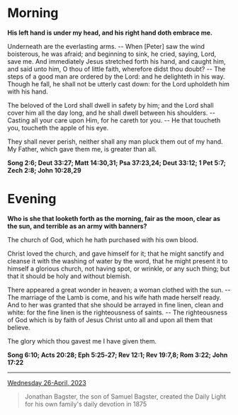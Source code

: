 # Morning

**His left hand is under my head, and his right hand doth embrace me.**
 
Underneath are the everlasting arms. -- When [Peter] saw the wind boisterous, he was afraid; and beginning to sink, he cried, saying, Lord, save me. And immediately Jesus stretched forth his hand, and caught him, and said unto him, O thou of little faith, wherefore didst thou doubt? -- The steps of a good man are ordered by the Lord: and he delighteth in his way. Though he fall, he shall not be utterly cast down: for the Lord upholdeth him with his hand.
 
The beloved of the Lord shall dwell in safety by him; and the Lord shall cover him all the day long, and he shall dwell between his shoulders. -- Casting all your care upon Him, for he careth tor you. -- He that toucheth you, toucheth the apple of his eye.
 
They shall never perish, neither shall any man pluck them out of my hand. My Father, which gave them me, is greater than all.  

**Song 2:6; Deut 33:27; Matt 14:30,31; Psa 37:23,24; Deut 33:12; 1 Pet 5:7; Zech 2:8; John 10:28,29**

# Evening

**Who is she that looketh forth as the morning, fair as the moon, clear as the sun, and terrible as an army with banners?**
 
The church of God, which he hath purchased with his own blood.
 
Christ loved the church, and gave himself for it; that he might sanctify and cleanse it with the washing of water by the word, that he might present it to himself a glorious church, not having spot, or wrinkle, or any such thing; but that it should be holy and without blemish.
 
There appeared a great wonder in heaven; a woman clothed with the sun. -- The marriage of the Lamb is come, and his wife hath made herself ready. And to her was granted that she should be arrayed in fine linen, clean and white: for the fine linen is the righteousness of saints. -- The righteousness of God which is by faith of Jesus Christ unto all and upon all them that believe.
 
The glory which thou gavest me I have given them.  

**Song 6:10; Acts 20:28; Eph 5:25‑27; Rev 12:1; Rev 19:7,8; Rom 3:22; John 17:22**

---

[Wednesday 26-April, 2023](https://t.me/s/daily_light)

> Jonathan Bagster, the son of Samuel Bagster, created the Daily Light for his own family's daily devotion in 1875


